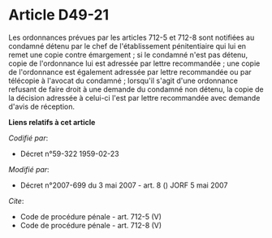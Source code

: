 # Article D49-21

Les ordonnances prévues par les articles 712-5 et 712-8 sont notifiées au condamné détenu par le chef de l'établissement
pénitentiaire qui lui en remet une copie contre émargement ; si le condamné n'est pas détenu, copie de l'ordonnance lui est
adressée par lettre recommandée ; une copie de l'ordonnance est également adressée par lettre recommandée ou par télécopie à
l'avocat du condamné ; lorsqu'il s'agit d'une ordonnance refusant de faire droit à une demande du condamné non détenu, la
copie de la décision adressée à celui-ci l'est par lettre recommandée avec demande d'avis de réception.

**Liens relatifs à cet article**

_Codifié par_:

  - Décret n°59-322 1959-02-23

_Modifié par_:

  - Décret n°2007-699 du 3 mai 2007 - art. 8 () JORF 5 mai 2007

_Cite_:

  - Code de procédure pénale - art. 712-5 (V)
  - Code de procédure pénale - art. 712-8 (V)
